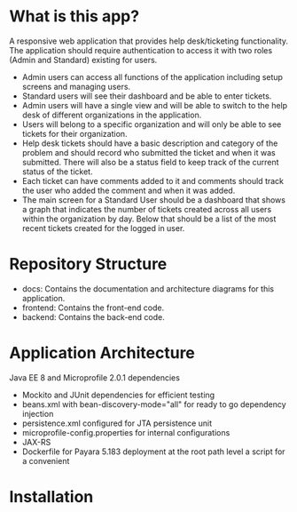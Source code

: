 # What is this app?
A responsive web application that provides help desk/ticketing functionality.
The application should require authentication to access it with two roles (Admin and Standard)
existing for users. 
* Admin users can access all functions of the application including setup screens and managing users. 
* Standard users will see their dashboard and be able to enter tickets.
* Admin users will have a single view and will be able to switch to the help desk of different organizations in the application.
* Users will belong to a specific organization and will only be able to see tickets for their organization.
* Help desk tickets should have a basic description and category of the problem and should record who submitted the ticket
and when it was submitted. There will also be a status field to keep track of the current status of the ticket. 
* Each ticket can have comments added to it and comments should track the user who added the comment and when it was added.
* The main screen for a Standard User should be a dashboard that shows a graph that indicates the number of tickets created across all users within the organization by day. Below that should be a list of the most recent tickets created for the logged in user.
# Repository Structure
* docs: Contains the documentation and architecture diagrams for this application.
* frontend: Contains the front-end code.
* backend: Contains the back-end code.

# Application Architecture
Java EE 8 and Microprofile 2.0.1 dependencies
* Mockito and JUnit dependencies for efficient testing
* beans.xml with bean-discovery-mode="all" for ready to go dependency injection
* persistence.xml configured for JTA persistence unit
* microprofile-config.properties for internal configurations
* JAX-RS 
* Dockerfile for Payara 5.183 deployment at the root path level a script for a convenient


# Installation

